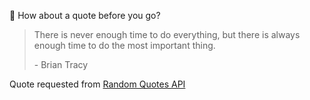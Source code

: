 📣 How about a quote before you go?

> There is never enough time to do everything, but there is always enough time to do the most important thing.
>
> <p>- Brian Tracy</p>

Quote requested from [Random Quotes API](https://github.com/lukePeavey/quotable)
